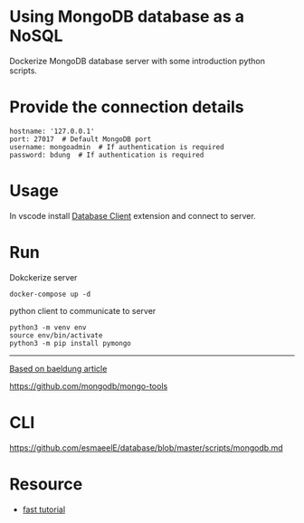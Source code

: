 # Using MongoDB database as a NoSQL

Dockerize MongoDB database server with some introduction python scripts.

# Provide the connection details

```
hostname: '127.0.0.1'
port: 27017  # Default MongoDB port
username: mongoadmin  # If authentication is required
password: bdung  # If authentication is required
```

# Usage

In vscode install [Database Client](https://open-vsx.org/extension/cweijan/vscode-database-client2) extension and connect to server.


# Run

Dokckerize server

```
docker-compose up -d
```

python client to communicate to server
```
python3 -m venv env
source env/bin/activate
python3 -m pip install pymongo
```
---

[Based on baeldung article](https://www.baeldung.com/linux/mongodb-as-docker-container)

https://github.com/mongodb/mongo-tools


# CLI

https://github.com/esmaeelE/database/blob/master/scripts/mongodb.md



# Resource
- [fast tutorial](https://github.com/TGITS/docker-compose-examples)

